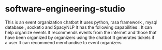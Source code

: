 # software-engineering-studio
This is an event organization chatbot
It uses python, rasa framework , mysql database , socketio and SpacyNLP 
It has the following capabilities : 
It can help organize events
It recommends events from the internet and those that have been organized by organizers using the chatbot
It generates tickets if a user 
It can recommend merchandise to event organizers
